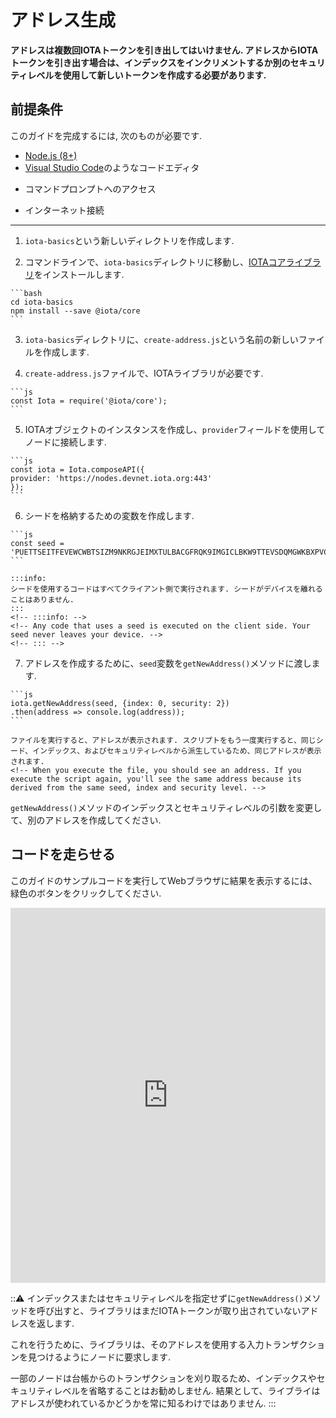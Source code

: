 # アドレス生成
<!-- # Create an address -->

**アドレスは複数回IOTAトークンを引き出してはいけません. アドレスからIOTAトークンを引き出す場合は、インデックスをインクリメントするか別のセキュリティレベルを使用して新しいトークンを作成する必要があります.**
<!-- **Addresses must not be withdrawn from more than once. If you withdraw IOTA tokens from an address, you must create a new one by incrementing the index or using a different security level.** -->

## 前提条件
<!-- ## Prerequisites -->

このガイドを完成するには, 次のものが必要です.
<!-- To complete this guide, you need the following: -->

* [Node.js (8+)](https://nodejs.org/en/)
* [Visual Studio Code](https://code.visualstudio.com/Download)のようなコードエディタ
<!-- * A code editor such as [Visual Studio Code](https://code.visualstudio.com/Download) -->
* コマンドプロンプトへのアクセス
<!-- * Access to a command prompt -->
* インターネット接続
<!-- * An Internet connection -->

---

1. `iota-basics`という新しいディレクトリを作成します.
<!-- 1. Create a new directory called `iota-basics` -->

2. コマンドラインで、`iota-basics`ディレクトリに移動し、[IOTAコアライブラリ](https://github.com/iotaledger/iota.js/tree/next/packages/core)をインストールします.
<!-- 2. In the command line, change into the `iota-basics` directory, and install the [IOTA core library](https://github.com/iotaledger/iota.js/tree/next/packages/core) -->

    ```bash
    cd iota-basics
    npm install --save @iota/core
    ```

3. `iota-basics`ディレクトリに、`create-address.js`という名前の新しいファイルを作成します.
<!-- 3. In the `iota-basics` directory, create a new file called `create-address.js` -->

4. `create-address.js`ファイルで、IOTAライブラリが必要です.
<!-- 4. In the `create-address.js` file, require the IOTA libraries -->

    ```js
    const Iota = require('@iota/core');
    ```

5. IOTAオブジェクトのインスタンスを作成し、`provider`フィールドを使用してノードに接続します.
<!-- 5. Create an instance of the IOTA object and use the `provider` field to connect to a node -->

    ```js
    const iota = Iota.composeAPI({
    provider: 'https://nodes.devnet.iota.org:443'
    });
    ```

6. シードを格納するための変数を作成します.
<!-- 6. Create a variable to store a seed -->

    ```js
    const seed =
    'PUETTSEITFEVEWCWBTSIZM9NKRGJEIMXTULBACGFRQK9IMGICLBKW9TTEVSDQMGWKBXPVCBMMCXWMNPDX';
    ```

    :::info:
    シードを使用するコードはすべてクライアント側で実行されます. シードがデバイスを離れることはありません.
    :::
    <!-- :::info: -->
    <!-- Any code that uses a seed is executed on the client side. Your seed never leaves your device. -->
    <!-- ::: -->

7. アドレスを作成するために、`seed`変数を`getNewAddress()`メソッドに渡します.
<!-- 7. Pass the `seed` variable to the `getNewAddress()` method to create an address -->

    ```js
    iota.getNewAddress(seed, {index: 0, security: 2})
    .then(address => console.log(address));
    ```

    ファイルを実行すると、アドレスが表示されます. スクリプトをもう一度実行すると、同じシード、インデックス、およびセキュリティレベルから派生しているため、同じアドレスが表示されます.
    <!-- When you execute the file, you should see an address. If you execute the script again, you'll see the same address because its derived from the same seed, index and security level. -->

`getNewAddress()`メソッドのインデックスとセキュリティレベルの引数を変更して、別のアドレスを作成してください.
<!-- Try changing the index and security level arguments in the `getNewAddress()` method to create a different address. -->

## コードを走らせる
<!-- ## Run the code -->

このガイドのサンプルコードを実行してWebブラウザに結果を表示するには、緑色のボタンをクリックしてください.
<!-- Click the green button to run the sample code in this guide and see the results in the web browser. -->

<iframe height="600px" width="100%" src="https://repl.it/@jake91/Create-an-address?lite=true" scrolling="no" frameborder="no" allowtransparency="true" allowfullscreen="true" sandbox="allow-forms allow-pointer-lock allow-popups allow-same-origin allow-scripts allow-modals"></iframe>

:::warning:
インデックスまたはセキュリティレベルを指定せずに`getNewAddress()`メソッドを呼び出すと、ライブラリはまだIOTAトークンが取り出されていないアドレスを返します.

これを行うために、ライブラリは、そのアドレスを使用する入力トランザクションを見つけるようにノードに要求します.

一部のノードは台帳からのトランザクションを刈り取るため、インデックスやセキュリティレベルを省略することはお勧めしません. 結果として、ライブライはアドレスが使われているかどうかを常に知るわけではありません.
:::
<!-- :::warning: -->
<!-- If you call the `getNewAddress()` method without the index or security level, the library will return an address from which you haven't yet withdrawn. -->
<!--  -->
<!-- To do this, the library asks the node to find input transactions that use the address. -->
<!--  -->
<!-- We don't recommend omitting the index or security level because some nodes prune transactions from their ledgers. As a result, the library won't always know if an address is spent. -->
<!-- ::: -->

